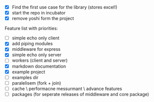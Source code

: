 - [x] Find the first use case for the library (stores excel!)
- [x] start the repo in incubator
- [x] remove yoshi form the project

Feature list with priorities:

- [ ] simple echo only client
- [x] add piping modules
- [x] middleware for express
- [x] simple echo only server
- [ ] workers (client and server)
- [x] markdown documentation
- [x] example project
- [ ] examples dir
- [ ] paralelisem (fork + join)
- [ ] cache \ performacne messurmant \ advance features
- [ ] packages (for seperate releases of middleware and core package)
